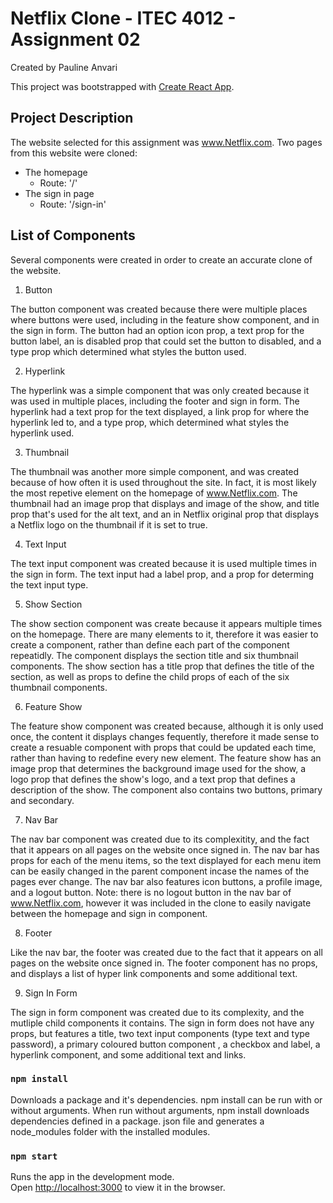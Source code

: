 # Netflix Clone - ITEC 4012 - Assignment 02
Created by Pauline Anvari

This project was bootstrapped with [Create React App](https://github.com/facebook/create-react-app).

## Project Description
The website selected for this assignment was www.Netflix.com. Two pages from this website were cloned:

- The homepage
  - Route: '/'
- The sign in page
  - Route: '/sign-in'

## List of Components
Several components were created in order to create an accurate clone of the website.
1. Button

The button component was created because there were multiple places where buttons were used, including in the feature show component, and in the sign in form. The button had an option icon prop, a text prop for the button label, an is disabled prop that could set the button to disabled, and a type prop which determined what styles the button used.

2. Hyperlink

The hyperlink was a simple component that was only created because it was used in multiple places, including the footer and sign in form. The hyperlink had a text prop for the text displayed, a link prop for where the hyperlink led to, and a type prop, which determined what styles the hyperlink used.

3. Thumbnail

The thumbnail was another more simple component, and was created because of how often it is used throughout the site. In fact, it is most likely the most repetive element on the homepage of www.Netflix.com. The thumbnail had an image prop that displays and image of the show, and title prop that's used for the alt text, and an in Netflix original prop that displays a Netflix logo on the thumbnail if it is set to true.

4. Text Input

The text input component was created because it is used multiple times in the sign in form. The text input had a label prop, and a prop for determing the text input type.

5. Show Section

The show section component was create because it appears multiple times on the homepage. There are many elements to it, therefore it was easier to create a component, rather than define each part of the component repeatidly. The component displays the section title and six thumbnail components. The show section has a title prop that defines the title of the section, as well as props to define the child props of each of the six thumbnail components.

6. Feature Show

The feature show component was created because, although it is only used once, the content it displays changes fequently, therefore it made sense to create a resuable component with props that could be updated each time, rather than having to redefine every new element. The feature show has an image prop that determines the background image used for the show, a logo prop that defines the show's logo, and a text prop that defines a description of the show. The component also contains two buttons, primary and secondary.

7. Nav Bar

The nav bar component was created due to its complexitity, and the fact that it appears on all pages on the website once signed in. The nav bar has props for each of the menu items, so the text displayed for each menu item can be easily changed in the parent component incase the names of the pages ever change. The nav bar also features icon buttons, a profile image, and a logout button. Note: there is no logout button in the nav bar of www.Netflix.com, however it was included in the clone to easily navigate between the homepage and sign in component.

8. Footer

Like the nav bar, the footer was created due to the fact that it appears on all pages on the website once signed in. The footer component has no props, and displays a list of hyper link components and some additional text.

9. Sign In Form

The sign in form component was created due to its complexity, and the mutliple child components it contains. The sign in form does not have any props, but features a title, two text input components (type text and type password), a primary coloured button component , a checkbox and label, a hyperlink component, and some additional text and links.

### `npm install`
Downloads a package and it's dependencies. npm install can be run with or without arguments. When run without arguments, npm install downloads dependencies defined in a package. json file and generates a node_modules folder with the installed modules.

### `npm start`

Runs the app in the development mode.\
Open [http://localhost:3000](http://localhost:3000) to view it in the browser.
